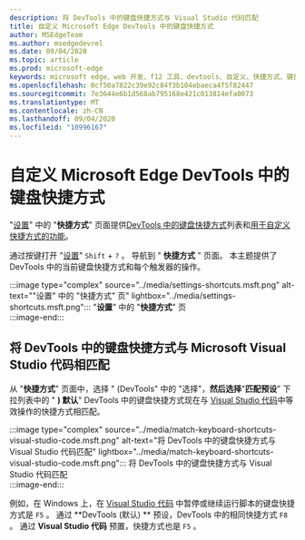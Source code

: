 ```yaml
---
description: 将 DevTools 中的键盘快捷方式与 Visual Studio 代码匹配
title: 自定义 Microsoft Edge DevTools 中的键盘快捷方式
author: MSEdgeTeam
ms.author: msedgedevrel
ms.date: 09/04/2020
ms.topic: article
ms.prod: microsoft-edge
keywords: microsoft edge、web 开发、f12 工具、devtools、自定义、快捷方式、键盘、visual studio 代码
ms.openlocfilehash: 0cf50a7822c39e92c84f3b104ebaeca4f5f82447
ms.sourcegitcommit: 7e3644e6b1d568ab795168e421c013814efa0073
ms.translationtype: MT
ms.contentlocale: zh-CN
ms.lasthandoff: 09/04/2020
ms.locfileid: "10996167"
---
```

# 自定义 Microsoft Edge DevTools 中的键盘快捷方式

"[设置][DevToolsCustomizeSettings]" 中的 "**快捷方式**" 页面提供[DevTools 中的键盘快捷方式][DevToolsShortcuts]列表和[用于自定义快捷方式的功能](#match-keyboard-shortcuts-in-the-devtools-to-microsoft-visual-studio-code)。  

通过按键打开 "[设置][DevToolsCustomizeSettings]" `Shift` + `?` 。  导航到 " **快捷方式** " 页面。  本主题提供了 DevTools 中的当前键盘快捷方式和每个触发器的操作。  

:::image type="complex" source="../media/settings-shortcuts.msft.png" alt-text=""设置" 中的 "快捷方式" 页" lightbox="../media/settings-shortcuts.msft.png":::
   "**设置**" 中的 "**快捷方式**" 页  
:::image-end:::  

## 将 DevTools 中的键盘快捷方式与 Microsoft Visual Studio 代码相匹配

从 "**快捷方式**" 页面中，选择 " (DevTools" 中的 "选择"，**然后选择**"**匹配预设**" 下拉列表中的 " **) 默认**"  DevTools 中的键盘快捷方式现在与 [Visual Studio 代码][VisualStudioCode]中等效操作的快捷方式相匹配。  

:::image type="complex" source="../media/match-keyboard-shortcuts-visual-studio-code.msft.png" alt-text="将 DevTools 中的键盘快捷方式与 Visual Studio 代码匹配" lightbox="../media/match-keyboard-shortcuts-visual-studio-code.msft.png":::
   将 DevTools 中的键盘快捷方式与 Visual Studio 代码匹配  
:::image-end:::  

例如，在 Windows 上，在 [Visual Studio 代码][VisualStudioCodeShortcutsKeyboardWindows] 中暂停或继续运行脚本的键盘快捷方式是 `F5` 。  通过 **DevTools (默认) ** 预设，DevTools 中的相同快捷方式 `F8` 。  通过 **Visual Studio 代码** 预置，快捷方式也是 `F5` 。  

<!-- ## Edit shortcuts for any action in the DevTools -->

<!-- links -->  

[DevToolsCustomizeSettings]: ./index.md#settings "设置-自定义 Microsoft Edge DevTools |Microsoft 文档"  
[DevToolsShortcuts]: ../shortcuts.md "Microsoft Edge DevTools 键盘快捷方式 |Microsoft 文档"  
[VisualStudioCode]: https://code.visualstudio.com "Microsoft Visual Studio 代码"  
[VisualStudioCodeShortcutsKeyboardWindows]: https://code.visualstudio.com/shortcuts/keyboard-shortcuts-windows.pdf "适用于 Windows 的 Visual Studio 代码键盘快捷方式 |Microsoft Visual Studio 代码"  
